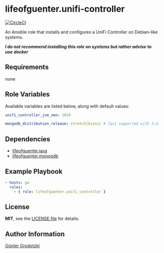 # lifeofguenter.unifi-controller

[![CircleCI](https://dl.circleci.com/status-badge/img/gh/lifeofguenter/ansible-role-unifi-controller/tree/main.svg?style=svg)](https://dl.circleci.com/status-badge/redirect/gh/lifeofguenter/ansible-role-unifi-controller/tree/main)

An Ansible role that installs and configures a UniFi Controller on
Debian-like systems.

_**I do not recommend installing this role on systems but rather advise to use docker**_

## Requirements

none

## Role Variables

Available variables are listed below, along with default values:

```yaml
unifi_controller_jvm_xmx: 1024

mongodb_distribution_release: stretch|bionic # last supported with 3.6, can be installed on systems up to bullseye/focal
```

## Dependencies

- [lifeofguenter.java](https://galaxy.ansible.com/lifeofguenter/java)
- [lifeofguenter.monogdb](https://galaxy.ansible.com/lifeofguenter/mongodb)

## Example Playbook

```yaml
- hosts: gw
  roles:
    - { role: lifeofguenter.unifi_controller }
```
## License

**MIT**, see the [LICENSE file](LICENSE) for details.

## Author Information

[Günter Grodotzki](https://www.lifeofguenter.de)
